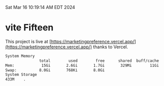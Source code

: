 Sat Mar 16 10:19:14 AM EDT 2024

# vite Fifteen


This project is live at [https://marketingpreference.vercel.app/](https://marketingpreference.vercel.app/) thanks to Vercel.

```bash
System Memory
               total        used        free      shared  buff/cache   available
Mem:            15Gi       2.6Gi       1.7Gi       329Mi        11Gi        12Gi
Swap:          8.0Gi       768Ki       8.0Gi
System Storage
433M	.
